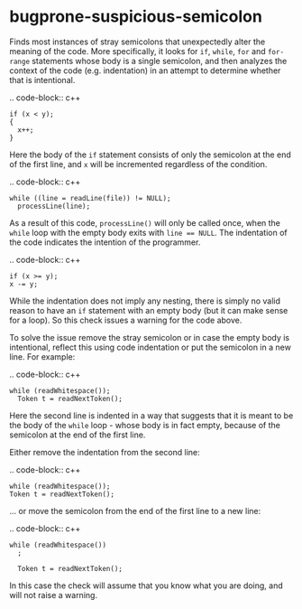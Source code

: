 bugprone-suspicious-semicolon
=============================

Finds most instances of stray semicolons that unexpectedly alter the
meaning of the code. More specifically, it looks for `if`, `while`,
`for` and `for-range` statements whose body is a single semicolon, and
then analyzes the context of the code (e.g. indentation) in an attempt
to determine whether that is intentional.

.. code-block:: c++

    if (x < y);
    {
      x++;
    }

Here the body of the `if` statement consists of only the semicolon at
the end of the first line, and `x` will be incremented regardless of the
condition.

.. code-block:: c++

    while ((line = readLine(file)) != NULL);
      processLine(line);

As a result of this code, `processLine()` will only be called once, when
the `while` loop with the empty body exits with `line == NULL`. The
indentation of the code indicates the intention of the programmer.

.. code-block:: c++

    if (x >= y);
    x -= y;

While the indentation does not imply any nesting, there is simply no
valid reason to have an `if` statement with an empty body (but it can
make sense for a loop). So this check issues a warning for the code
above.

To solve the issue remove the stray semicolon or in case the empty body
is intentional, reflect this using code indentation or put the semicolon
in a new line. For example:

.. code-block:: c++

    while (readWhitespace());
      Token t = readNextToken();

Here the second line is indented in a way that suggests that it is meant
to be the body of the `while` loop - whose body is in fact empty,
because of the semicolon at the end of the first line.

Either remove the indentation from the second line:

.. code-block:: c++

    while (readWhitespace());
    Token t = readNextToken();

... or move the semicolon from the end of the first line to a new line:

.. code-block:: c++

    while (readWhitespace())
      ;

      Token t = readNextToken();

In this case the check will assume that you know what you are doing, and
will not raise a warning.
